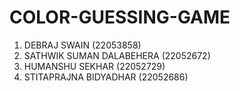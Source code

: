 # COLOR-GUESSING-GAME
1. DEBRAJ SWAIN (22053858)
2. SATHWIK SUMAN DALABEHERA (22052672)
3. HUMANSHU SEKHAR (22052729)
4. STITAPRAJNA BIDYADHAR (22052686)
